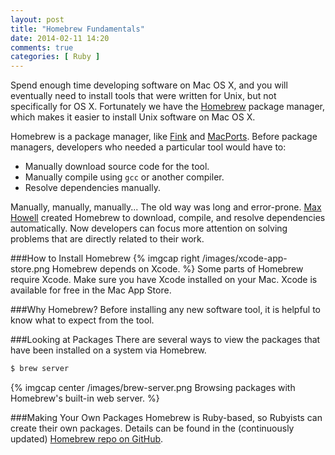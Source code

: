 ```yaml
---
layout: post
title: "Homebrew Fundamentals"
date: 2014-02-11 14:20
comments: true
categories: [ Ruby ]
---
```

Spend enough time developing software on Mac OS X, and you will eventually need to install tools that were written for Unix, but not specifically for OS X. Fortunately we have the [Homebrew](http://brew.sh/) package manager, which makes it easier to install Unix software on Mac OS X. 

Homebrew is a package manager, like [Fink](http://www.finkproject.org/) and [MacPorts](http://www.macports.org/). Before package managers, developers who needed a particular tool would have to:

* Manually download source code for the tool.
* Manually compile using `gcc` or another compiler.
* Resolve dependencies manually.

Manually, manually, manually... The old way was long and error-prone. [Max Howell](https://twitter.com/mxcl) created Homebrew to download, compile, and resolve dependencies automatically. Now developers can focus more attention on solving problems that are directly related to their work.
<!--more-->
###How to Install Homebrew
{% imgcap right /images/xcode-app-store.png Homebrew depends on Xcode. %}
Some parts of Homebrew require Xcode. Make sure you have Xcode installed on your Mac. Xcode is available for free in the Mac App Store.



###Why Homebrew?
Before installing any new software tool, it is helpful to know what to expect from the tool.


###Looking at Packages
There are several ways to view the packages that have been installed on
a system via Homebrew. 

```bash
$ brew server
```
{% imgcap center /images/brew-server.png Browsing packages with Homebrew's built-in web server. %}




###Making Your Own Packages
Homebrew is Ruby-based, so Rubyists can create their own packages.  Details can be found in the (continuously updated) [Homebrew repo on GitHub](https://github.com/Homebrew/).
